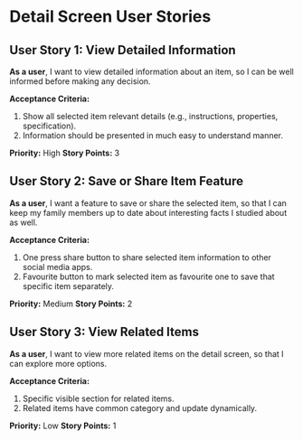# Detail Screen User Stories

## User Story 1: View Detailed Information

**As a user**, I want to view detailed information about an item, so I can be well informed before making any decision.

**Acceptance Criteria:**

1.  Show all selected item relevant details (e.g., instructions, properties, specification).
2.  Information should be presented in much easy to understand manner.

**Priority:** High
**Story Points:** 3

## User Story 2: Save or Share Item Feature

**As a user**, I want a feature to save or share the selected item, so that I can keep my family members up to date about interesting facts I studied about as well.

**Acceptance Criteria:**

1.  One press share button to share selected item information to other social media apps.
2.  Favourite button to mark selected item as favourite one to save that specific item separately.

**Priority:** Medium
**Story Points:** 2

## User Story 3: View Related Items

**As a user**, I want to view more related items on the detail screen, so that I can explore more options.

**Acceptance Criteria:**

1.  Specific visible section for related items.
2.  Related items have common category and update dynamically.

**Priority:** Low
**Story Points:** 1
